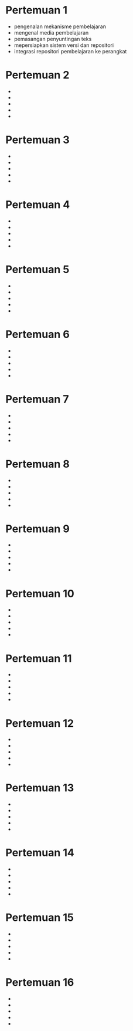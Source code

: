 
# Pertemuan 1
- pengenalan mekanisme pembelajaran
- mengenal media pembelajaran
- pemasangan penyuntingan teks
- mepersiapkan sistem versi dan repositori
- integrasi repositori pembelajaran ke perangkat
# Pertemuan 2
- 
-
-
-
-
# Pertemuan 3
-
-
-
-
-
# Pertemuan 4
-
-
-
-
-
# Pertemuan 5
-
-
-
-
-
# Pertemuan 6
-
-
-
-
-
# Pertemuan 7
-
-
-
-
-
# Pertemuan 8
-
-
-
-
-
# Pertemuan 9
-
-
-
-
-
# Pertemuan 10
-
-
-
-
-
# Pertemuan 11
-
-
-
-
-
# Pertemuan 12
-
-
-
-
-
# Pertemuan 13
-
-
-
-
-
# Pertemuan 14
-
-
-
-
-
# Pertemuan 15
-
-
-
-
-
# Pertemuan 16
-
-
-
-
-

